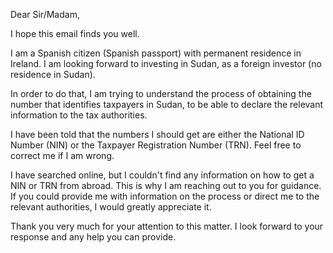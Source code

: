 Dear Sir/Madam,

I hope this email finds you well.

I am a Spanish citizen (Spanish passport) with permanent residence in Ireland. I am looking forward to investing in Sudan, as a foreign investor (no residence in Sudan).

In order to do that, I am trying to understand the process of obtaining the number that identifies taxpayers in Sudan, to be able to declare the relevant information to the tax authorities.

I have been told that the numbers I should get are either the National ID Number (NIN) or the Taxpayer Registration Number (TRN). Feel free to correct me if I am wrong.

I have searched online, but I couldn't find any information on how to get a NIN or TRN from abroad. This is why I am reaching out to you for guidance. If you could provide me with information on the process or direct me to the relevant authorities, I would greatly appreciate it.

Thank you very much for your attention to this matter. I look forward to your response and any help you can provide.